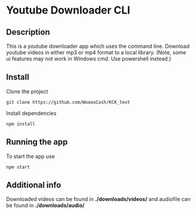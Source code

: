 # Youtube Downloader CLI

## Description
This is a youtube downloader app which uses the command line. Download youtube videos in either mp3 or mp4 format to a local library.
(Note, some ui features may not work in Windows cmd. Use powershell instead.)

## Install
Clone the project
```
git clone https://github.com/WooooCash/KCK_text
```

Install dependencies
```
npm install
```

## Running the app
To start the app use
```
npm start
```

## Additional info
Downloaded videos can be found in **./downloads/videos/** and audiofile can be found in **./downloads/audio/**

